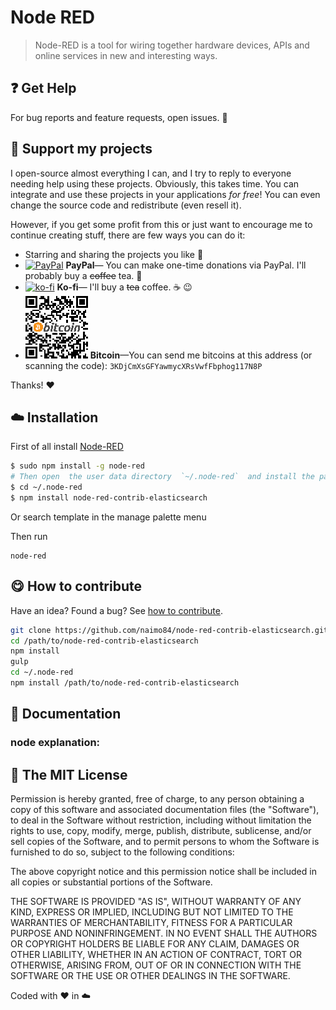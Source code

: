 # Node RED 

> Node-RED is a tool for wiring together hardware devices, APIs and online services in new and interesting ways.

## :question: Get Help

 For bug reports and feature requests, open issues. :bug: 

## :sparkling_heart: Support my projects

I open-source almost everything I can, and I try to reply to everyone needing help using these projects. Obviously,
this takes time. You can integrate and use these projects in your applications *for free*! You can even change the source code and redistribute (even resell it).

However, if you get some profit from this or just want to encourage me to continue creating stuff, there are few ways you can do it:

 - Starring and sharing the projects you like :rocket:
 - [![PayPal][badge_paypal]][paypal-donations] **PayPal**— You can make one-time donations via PayPal. I'll probably buy a ~~coffee~~ tea. :tea:
 - [![ko-fi](https://www.ko-fi.com/img/githubbutton_sm.svg)](https://ko-fi.com/T6T412CXA) **Ko-fi**— I'll buy a ~~tea~~ coffee. :coffee: :wink:
 - ![](./examples/bitcoin.png) **Bitcoin**—You can send me bitcoins at this address (or scanning the code): `3KDjCmXsGFYawmycXRsVwfFbphog117N8P`
 

Thanks! :heart:

## :cloud: Installation

First of all install [Node-RED](http://nodered.org/docs/getting-started/installation)

```sh
$ sudo npm install -g node-red
# Then open  the user data directory  `~/.node-red`  and install the package
$ cd ~/.node-red
$ npm install node-red-contrib-elasticsearch
```

Or search template in the manage palette menu

Then run

```
node-red
```

## :yum: How to contribute
Have an idea? Found a bug? See [how to contribute][contributing].

```sh
git clone https://github.com/naimo84/node-red-contrib-elasticsearch.git
cd /path/to/node-red-contrib-elasticsearch
npm install
gulp
cd ~/.node-red 
npm install /path/to/node-red-contrib-elasticsearch
```

## :memo: Documentation

### node explanation:



## :scroll: The MIT License
Permission is hereby granted, free of charge, to any person obtaining a copy
of this software and associated documentation files (the "Software"), to deal in the Software without restriction, including without limitation the rights to use, copy, modify, merge, publish, distribute, sublicense, and/or sell copies of the Software, and to permit persons to whom the Software is furnished to do so, subject to the following conditions:

The above copyright notice and this permission notice shall be included in
all copies or substantial portions of the Software.

THE SOFTWARE IS PROVIDED "AS IS", WITHOUT WARRANTY OF ANY KIND, EXPRESS OR IMPLIED, INCLUDING BUT NOT LIMITED TO THE WARRANTIES OF MERCHANTABILITY, FITNESS FOR A PARTICULAR PURPOSE AND NONINFRINGEMENT. IN NO EVENT SHALL THE
AUTHORS OR COPYRIGHT HOLDERS BE LIABLE FOR ANY CLAIM, DAMAGES OR OTHER LIABILITY, WHETHER IN AN ACTION OF CONTRACT, TORT OR OTHERWISE, ARISING FROM, OUT OF OR IN CONNECTION WITH THE SOFTWARE OR THE USE OR OTHER DEALINGS IN THE SOFTWARE.

Coded with :heart: in :cloud:


[badge_paypal]: https://img.shields.io/badge/Donate-PayPal-blue.svg

[paypal-donations]: https://paypal.me/NeumannBenjamin
[brave]: https://brave.com/nai412
[contributing]: /CONTRIBUTING.md